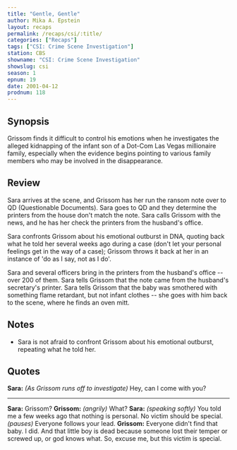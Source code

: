 ```yaml
---
title: "Gentle, Gentle"
author: Mika A. Epstein
layout: recaps
permalink: /recaps/csi/:title/
categories: ["Recaps"]
tags: ["CSI: Crime Scene Investigation"]
station: CBS
showname: "CSI: Crime Scene Investigation"
showslug: csi
season: 1
epnum: 19
date: 2001-04-12
prodnum: 118
---
```


## Synopsis

Grissom finds it difficult to control his emotions when he investigates the alleged kidnapping of the infant son of a Dot-Com Las Vegas millionaire family, especially when the evidence begins pointing to various family members who may be involved in the disappearance.

## Review

Sara arrives at the scene, and Grissom has her run the ransom note over to QD (Questionable Documents). Sara goes to QD and they determine the printers from the house don't match the note. Sara calls Grissom with the news, and he has her check the printers from the husband's office.

Sara confronts Grissom about his emotional outburst in DNA, quoting back what he told her several weeks ago during a case (don't let your personal feelings get in the way of a case); Grissom throws it back at her in an instance of 'do as I say, not as I do'.

Sara and several officers bring in the printers from the husband's office -- over 200 of them. Sara tells Grissom that the note came from the husband's secretary's printer. Sara tells Grissom that the baby was smothered with something flame retardant, but not infant clothes -- she goes with him back to the scene, where he finds an oven mitt.

## Notes

* Sara is not afraid to confront Grissom about his emotional outburst, repeating what he told her.

## Quotes

**Sara:** _(As Grissom runs off to investigate)_ Hey, can I come with you?

- - -

**Sara:** Grissom?
**Grissom:** _(angrily)_ What?
**Sara:** _(speaking softly)_ You told me a few weeks ago that nothing is personal. No victim should be special. _(pauses)_ Everyone follows your lead.
**Grissom:** Everyone didn't find that baby. I did. And that little boy is dead because someone lost their temper or screwed up, or god knows what. So, excuse me, but this victim is special.
